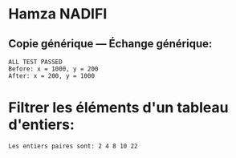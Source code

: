 # Hamza NADIFI


## Copie générique — Échange générique:

```
ALL TEST PASSED
Before: x = 1000, y = 200 
After: x = 200, y = 1000 
```

# Filtrer les éléments d'un tableau d'entiers:

```
Les entiers paires sont: 2 4 8 10 22 
```